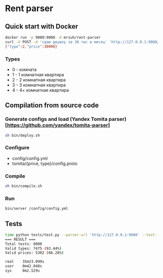 # Rent parser

## Quick start with Docker
```bash
docker run -p 9080:9080 -d mrsuh/rent-parser
curl -X POST -d 'сдаю двушку за 30 тыс в месяц' 'http://127.0.0.1:9080/parse'
{"type":2,"price":30000}
```

### Types
* 0 - комната
* 1 - 1 комнатная квартира
* 2 - 2 комнатная квартира
* 3 - 3 комнатная квартира
* 4 - 4+ комнатная квартира


## Compilation from source code

### Generate configs and load (Yandex Tomita parser)[https://github.com/yandex/tomita-parser]
```bash
sh bin/deploy.sh
```

### Configure
* config/config.yml
* tomita/{price, type}/config.proto

### Compile
```bash
sh bin/compile.sh
```

### Run
```bash
bin/server /config/config.yml
```

## Tests
```bash
time python tests/test.py --parser-url 'http://127.0.0.1:9080' --test-file 'go/src/rent-parser/tests/tests.yml' --process-count 4
=== RESULT ===
Total tests: 8000
Valid types: 7475 (93.44%)
Valid prices: 5302 (66.28%)

real    35m23.099s
user    0m42.048s
sys     0m2.529s
```